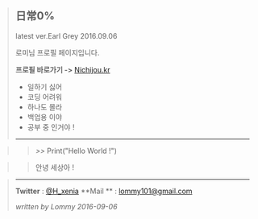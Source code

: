 > ## **日常0%** ##
> latest  ver.Earl Grey 2016.09.06 
> 
>  
> 로미님 프로필 페이지입니다.
> 
> **프로필 바로가기 ->** [Nichijou.kr](http://Nichijou.kr)
> 
> - 일하기 싫어
> - 코딩 어려워
> - 하나도 몰라
> - 백업용 이야 
> - 공부 중 인거야 !
>
>
>----------

   >> *>>* Print("Hello World !")
   

  >>  안녕 세상아 !

>----------
> **Twitter** : [@H_xenia](https://twitter.com/H_Xenia)
> **Mail **    : lommy101@gmail.com
> 
> *written by Lommy 2016-09-06* 


